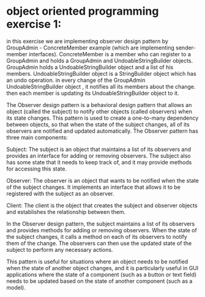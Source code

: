 # object oriented programming exercise 1:

in this exercise we are implementing observer design pattern by GroupAdmin - ConcreteMember example (which are implementing sender-member interfaces).
ConcreteMember is a member who can register to a GroupAdmin and holds a GroupAdmin and UndoableStringBuilder objects.
GroupAdmin holds a UndoableStringBuilder object and a list of his members.
UndoableStringBuilder object is a StringBuilder object which has an undo operation.
in every change of the GroupAdmin UndoableStringBuilder object , it notifies all its members about the change.
then each member is updating its UndoableStringBuilder object to it.

The Observer design pattern is a behavioral design pattern that allows an object (called the subject) to notify other objects (called observers) when its state changes.
This pattern is used to create a one-to-many dependency between objects, so that when the state of the subject changes, all of its observers
are notified and updated automatically.
The Observer pattern has three main components:

Subject: The subject is an object that maintains a list of its observers and provides an interface for adding or removing observers.
The subject also has some state that it needs to keep track of, and it may provide methods for accessing this state.

Observer: The observer is an object that wants to be notified when the state of the subject changes.
It implements an interface that allows it to be registered with the subject as an observer.

Client: The client is the object that creates the subject and observer objects and establishes the relationship between them.

In the Observer design pattern, the subject maintains a list of its observers and provides methods for adding or removing observers.
When the state of the subject changes, it calls a method on each of its observers to notify them of the change.
The observers can then use the updated state of the subject to perform any necessary actions.

This pattern is useful for situations where an object needs to be notified when the state of another object changes, and it is particularly useful in GUI applications
where the state of a component (such as a button or text field) needs to be updated based on the state of another component (such as a model).
